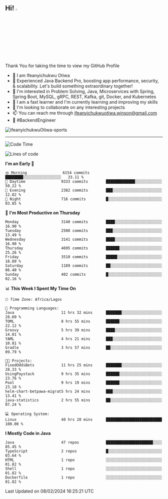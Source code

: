 <!-- BLOG-POST-LIST:START --><!-- BLOG-POST-LIST:END -->

## Hi! <img src="https://media.giphy.com/media/hvRJCLFzcasrR4ia7z/giphy.gif" width="4%"> 

Thank You for taking the time to view my GitHub Profile

- 👋 I am Ifeanyichukwu Otiwa
- 🚀 Experienced Java Backend Pro, boosting app performance, security, & scalability. Let's build something extraordinary together!
- 👀 I'm interested in Problem Solving, Java, Microservices with Spring, Spring Boot, MySQL, gRPC, REST, Kafka, git, Docker, and Kubernetes
- 🌱 I am a fast learner and I'm currently learning and improving my skills
- 💞️ I'm looking to collaborate on any interesting projects
- 📫 You can reach me through ifeanyichukwuotiwa.winson@gmail.com
- 🚀 #BackendEngineer

<p align="left" marginTop="10px"> <img src="https://komarev.com/ghpvc/?username=ifeanyichukwuOtiwa-sports&label=Profile%20views&color=0e75b6&style=for-the-badge" alt="ifeanyichukwuOtiwa-sports" /> </p>

***

<!--START_SECTION:waka-->
![Code Time](http://img.shields.io/badge/Code%20Time-2%2C224%20hrs%2052%20mins-blue)

![Lines of code](https://img.shields.io/badge/From%20Hello%20World%20I%27ve%20Written-5.3%20million%20lines%20of%20code-blue)

**I'm an Early 🐤** 

```text
🌞 Morning                6154 commits        ████████░░░░░░░░░░░░░░░░░   33.11 % 
🌆 Daytime                9333 commits        █████████████░░░░░░░░░░░░   50.22 % 
🌃 Evening                2382 commits        ███░░░░░░░░░░░░░░░░░░░░░░   12.82 % 
🌙 Night                  716 commits         █░░░░░░░░░░░░░░░░░░░░░░░░   03.85 % 
```
📅 **I'm Most Productive on Thursday** 

```text
Monday                   3140 commits        ████░░░░░░░░░░░░░░░░░░░░░   16.90 % 
Tuesday                  2508 commits        ███░░░░░░░░░░░░░░░░░░░░░░   13.49 % 
Wednesday                3141 commits        ████░░░░░░░░░░░░░░░░░░░░░   16.90 % 
Thursday                 4695 commits        ██████░░░░░░░░░░░░░░░░░░░   25.26 % 
Friday                   3510 commits        █████░░░░░░░░░░░░░░░░░░░░   18.89 % 
Saturday                 1189 commits        ██░░░░░░░░░░░░░░░░░░░░░░░   06.40 % 
Sunday                   402 commits         █░░░░░░░░░░░░░░░░░░░░░░░░   02.16 % 
```


📊 **This Week I Spent My Time On** 

```text
🕑︎ Time Zone: Africa/Lagos

💬 Programming Languages: 
Java                     11 hrs 32 mins      ███████░░░░░░░░░░░░░░░░░░   28.60 % 
TOML                     8 hrs 55 mins       ██████░░░░░░░░░░░░░░░░░░░   22.12 % 
Groovy                   5 hrs 39 mins       ████░░░░░░░░░░░░░░░░░░░░░   14.01 % 
YAML                     4 hrs 21 mins       ███░░░░░░░░░░░░░░░░░░░░░░   10.81 % 
Gradle                   3 hrs 57 mins       ██░░░░░░░░░░░░░░░░░░░░░░░   09.79 % 

🐱‍💻 Projects: 
FixedOddsBets            11 hrs 25 mins      ███████░░░░░░░░░░░░░░░░░░   28.33 % 
UsingPaystack            9 hrs 35 mins       ██████░░░░░░░░░░░░░░░░░░░   23.76 % 
Pool                     9 hrs 19 mins       ██████░░░░░░░░░░░░░░░░░░░   23.10 % 
helm-chart-betpawa-migrat5 hrs 24 mins       ███░░░░░░░░░░░░░░░░░░░░░░   13.41 % 
java-statistics          2 hrs 55 mins       ██░░░░░░░░░░░░░░░░░░░░░░░   07.24 % 

💻 Operating System: 
Linux                    40 hrs 20 mins      █████████████████████████   100.00 % 
```

**I Mostly Code in Java** 

```text
Java                     47 repos            █████████████████████░░░░   85.45 % 
TypeScript               2 repos             █░░░░░░░░░░░░░░░░░░░░░░░░   03.64 % 
HTML                     1 repo              ░░░░░░░░░░░░░░░░░░░░░░░░░   01.82 % 
Shell                    1 repo              ░░░░░░░░░░░░░░░░░░░░░░░░░   01.82 % 
Dockerfile               1 repo              ░░░░░░░░░░░░░░░░░░░░░░░░░   01.82 % 
```




 Last Updated on 08/02/2024 16:25:21 UTC
<!--END_SECTION:waka-->

<!--
<p align="center">
![trophy](https://github-profile-trophy.vercel.app/?username=ifeanyichukwuOtiwa-sports&theme=onedark) (https://github.com/ryo-ma/github-profile-trophy)
</p>
-->

<!---
ifeanyi-otiwa/ifeanyi-otiwa is a ✨ special ✨ repository because its `README.md` (this file) appears on your GitHub profile.
You can click the Preview link to take a look at your changes.
--->
